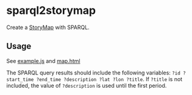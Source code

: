 # sparql2storymap

Create a [StoryMap](https://storymap.knightlab.com/) with SPARQL.

## Usage

See [example.js](https://github.com/SemanticComputing/sparql2storymap/blob/master/example.js) and [map.html](https://github.com/SemanticComputing/sparql2storymap/blob/master/map.html)

The SPARQL query results should include the following variables: `?id ?start_time ?end_time ?description ?lat ?lon ?title`. If `?title` is not included, the value of `?description` is used until the first period.
